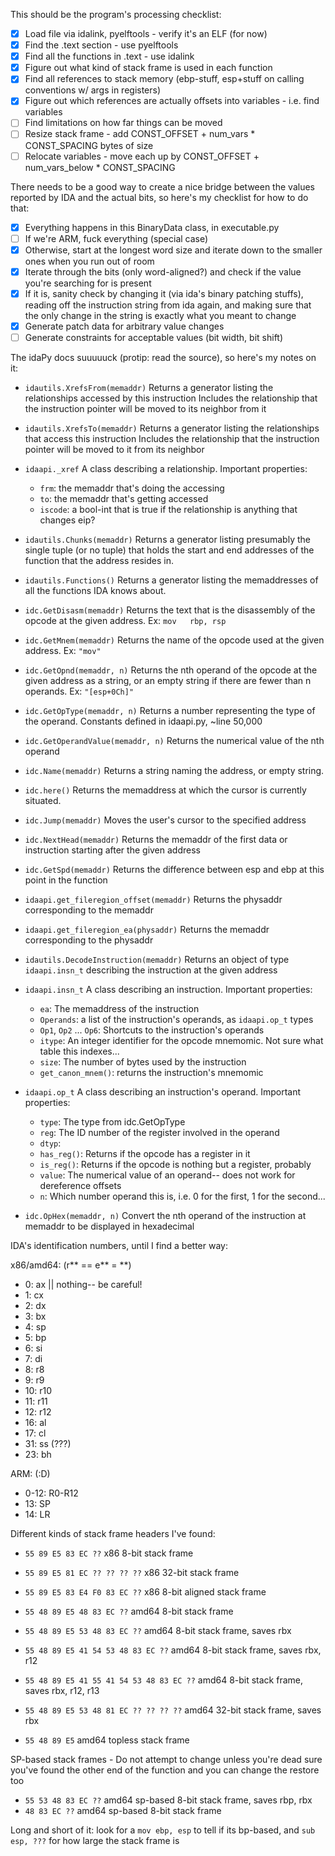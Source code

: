 This should be the program's processing checklist:

- [x] Load file via idalink, pyelftools - verify it's an ELF (for now)
- [x] Find the .text section - use pyelftools
- [x] Find all the functions in .text - use idalink
- [X] Figure out what kind of stack frame is used in each function
- [X] Find all references to stack memory (ebp-stuff, esp+stuff on calling conventions w/ args in registers)
- [X] Figure out which references are actually offsets into variables - i.e. find variables
- [ ] Find limitations on how far things can be moved
- [ ] Resize stack frame - add CONST_OFFSET + num_vars * CONST_SPACING bytes of size
- [ ] Relocate variables - move each up by CONST_OFFSET + num_vars_below * CONST_SPACING

There needs to be a good way to create a nice bridge between the values 
reported by IDA and the actual bits, so here's my checklist for how to do that:

- [X] Everything happens in this BinaryData class, in executable.py
- [ ] If we're ARM, fuck everything (special case)
- [X] Otherwise, start at the longest word size and iterate down to the smaller ones when you run out of room
- [X] Iterate through the bits (only word-aligned?) and check if the value you're searching for is present
- [X] If it is, sanity check by changing it (via ida's binary patching stuffs), reading off the instruction string from ida again, and making sure that the only change in the string is exactly what you meant to change
- [X] Generate patch data for arbitrary value changes
- [ ] Generate constraints for acceptable values (bit width, bit shift)

The idaPy docs suuuuuck (protip: read the source), so here's my notes on it:

- `idautils.XrefsFrom(memaddr)`
    Returns a generator listing the relationships accessed by this instruction
    Includes the relationship that the instruction pointer will be moved to its neighbor from it

- `idautils.XrefsTo(memaddr)`
    Returns a generator listing the relationships that access this instruction
    Includes the relationship that the instruction pointer will be moved to it from its neighbor

- `idaapi._xref`
    A class describing a relationship. Important properties:
    - `frm`: the memaddr that's doing the accessing
    - `to`: the memaddr that's getting accessed
    - `iscode`: a bool-int that is true if the relationship is anything that changes eip?

- `idautils.Chunks(memaddr)`
    Returns a generator listing presumably the single tuple (or no tuple) that holds the start and end addresses of
    the function that the address resides in.

- `idautils.Functions()`
    Returns a generator listing the memaddresses of all the functions IDA knows about.

- `idc.GetDisasm(memaddr)`
    Returns the text that is the disassembly of the opcode at the given address. Ex: `mov   rbp, rsp`

- `idc.GetMnem(memaddr)`
    Returns the name of the opcode used at the given address. Ex: `"mov"`

- `idc.GetOpnd(memaddr, n)`
    Returns the nth operand of the opcode at the given address as a string, or an empty string if there are fewer 
    than n operands. Ex: `"[esp+0Ch]"`

- `idc.GetOpType(memaddr, n)`
    Returns a number representing the type of the operand.
    Constants defined in idaapi.py, ~line 50,000

- `idc.GetOperandValue(memaddr, n)`
    Returns the numerical value of the nth operand

- `idc.Name(memaddr)`
    Returns a string naming the address, or empty string.

- `idc.here()`
    Returns the memaddress at which the cursor is currently situated.

- `idc.Jump(memaddr)`
    Moves the user's cursor to the specified address

- `idc.NextHead(memaddr)`
    Returns the memaddr of the first data or instruction starting after the given address

- `idc.GetSpd(memaddr)`
    Returns the difference between esp and ebp at this point in the function

- `idaapi.get_fileregion_offset(memaddr)`
    Returns the physaddr corresponding to the memaddr

- `idaapi.get_fileregion_ea(physaddr)`
    Returns the memaddr corresponding to the physaddr

- `idautils.DecodeInstruction(memaddr)`
    Returns an object of type `idaapi.insn_t` describing the instruction at the given address

- `idaapi.insn_t`
    A class describing an instruction. Important properties:
    - `ea`: The memaddress of the instruction
    - `Operands`: a list of the instruction's operands, as `idaapi.op_t` types
    - `Op1`, `Op2` ... `Op6`: Shortcuts to the instruction's operands
    - `itype`: An integer identifier for the opcode mnemomic. Not sure what table this indexes...
    - `size`: The number of bytes used by the instruction
    - `get_canon_mnem()`: returns the instruction's mnemomic

- `idaapi.op_t`
    A class describing an instruction's operand. Important properties:
    - `type`: The type from idc.GetOpType
    - `reg`: The ID number of the register involved in the operand
    - `dtyp`: 
    - `has_reg()`: Returns if the opcode has a register in it
    - `is_reg()`: Returns if the opcode is nothing but a register, probably
    - `value`: The numerical value of an operand-- does not work for dereference offsets
    - `n`: Which number operand this is, i.e. 0 for the first, 1 for the second...

- `idc.OpHex(memaddr, n)`
    Convert the nth operand of the instruction at memaddr to be displayed in hexadecimal


IDA's identification numbers, until I find a better way:

x86/amd64: (r** == e** = **)
- 0: ax || nothing-- be careful!
- 1: cx
- 2: dx
- 3: bx
- 4: sp
- 5: bp
- 6: si
- 7: di
- 8: r8
- 9: r9
- 10: r10
- 11: r11
- 12: r12
- 16: al
- 17: cl
- 31: ss (???)
- 23: bh

ARM: (:D)
- 0-12: R0-R12
- 13: SP
- 14: LR


Different kinds of stack frame headers I've found:

- `55 89 E5 83 EC ??` x86 8-bit stack frame
- `55 89 E5 81 EC ?? ?? ?? ??` x86 32-bit stack frame
- `55 89 E5 83 E4 F0 83 EC ??` x86 8-bit aligned stack frame

- `55 48 89 E5 48 83 EC ??` amd64 8-bit stack frame
- `55 48 89 E5 53 48 83 EC ??` amd64 8-bit stack frame, saves rbx
- `55 48 89 E5 41 54 53 48 83 EC ??` amd64 8-bit stack frame, saves rbx, r12
- `55 48 89 E5 41 55 41 54 53 48 83 EC ??` amd64 8-bit stack frame, saves rbx, r12, r13
- `55 48 89 E5 53 48 81 EC ?? ?? ?? ??` amd64 32-bit stack frame, saves rbx
- `55 48 89 E5` amd64 topless stack frame


SP-based stack frames - Do not attempt to change unless you're dead sure you've found the other end of the function and you can change the restore too
- `55 53 48 83 EC ??` amd64 sp-based 8-bit stack frame, saves rbp, rbx
- `48 83 EC ??` amd64 sp-based 8-bit stack frame


Long and short of it: look for a `mov ebp, esp` to tell if its bp-based, and `sub esp, ???` for how large the stack frame is
